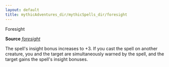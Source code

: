 ```yaml
---
layout: default
title: mythicAdventures_dir/mythicSpells_dir/foresight
---
```

Foresight

**Source** [_foresight_](../spells_dir/foresight#_foresight)

The spell's insight bonus increases to +3. If you cast the spell on another creature, you and the target are simultaneously warned by the spell, and the target gains the spell's insight bonuses.

